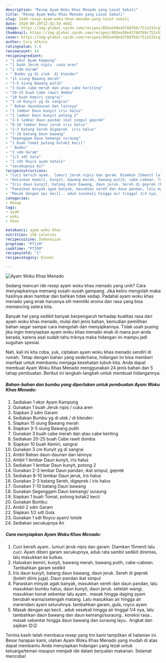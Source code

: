 ```yaml
---
description: "Resep Ayam Woku Khas Menado yang Lezat Sekali"
title: "Resep Ayam Woku Khas Menado yang Lezat Sekali"
slug: 1440-resep-ayam-woku-khas-menado-yang-lezat-sekali
date: 2020-09-29T12:42:59.440Z
image: https://img-global.cpcdn.com/recipes/892ee50e42f0d7b9/751x532cq70/ayam-woku-khas-menado-foto-resep-utama.jpg
thumbnail: https://img-global.cpcdn.com/recipes/892ee50e42f0d7b9/751x532cq70/ayam-woku-khas-menado-foto-resep-utama.jpg
cover: https://img-global.cpcdn.com/recipes/892ee50e42f0d7b9/751x532cq70/ayam-woku-khas-menado-foto-resep-utama.jpg
author: Cory Atkins
ratingvalue: 3.4
reviewcount: 14
recipeingredient:
- "1 ekor Ayam Kampung"
- "1 buah Jeruk nipis  cuka aren"
- "2 sdm Garam"
- " Bumbu yg di ulek  di blender"
- "15 siung Bawang merah"
- "3-5 siung Bawang putih"
- "3 buah cabe merah dan atau cabe keriting"
- "20-25 buah Cabe rawit domba"
- "10 buah Kemiri sangrai"
- "3 cm Kunyit yg di sangrai"
- " Bahan daundaunan dan lainnya"
- "1 lembar Daun kunyit iris halus"
- "1 lembar Daun kunyit potong 2"
- "2-3 lembar Daun pandan ikat simpul geprek"
- "8-10 lembar Daun jeruk iris halus"
- "2-3 batang Sereh digeprek  iris halus"
- "7-10 batang Daun bawang"
- "Segenggam Daun kemangi suraung"
- "1 buah Tomat potong kotak2 kecil"
- " Bumbu"
- "2 sdm Garam"
- "1/2 sdt Gula"
- "1 sdt Royco ayam totole"
- "secukupnya Air"
recipeinstructions:
- "Cuci bersih ayam.. lumuri jeruk nipis dan garam. Diamkan 15menit lalu cuci. Ayam diberi garam secukupnya, aduk rata sambil sedikit diremas, lalu masukkan ke kulkas."
- "Haluskan kemiri, kunyit, bawang merah, bawang putih, cabe-cabean. Tambahkan garam sedikit"
- "Iris daun kunyit, batang daun bawang, daun jeruk. Sereh di geprek (boleh diiris juga). Daun pandan ikat simpul"
- "Panaskan minyak agak banyak, masukkan sereh dan daun pandan, lalu masukkan bumbu halus, daun kunyit, daun jeruk. setelah wangi, masukkan tomat sebentar lalu ayam.. masak hingga daging ayam berubah warna/setengah matang. Lalu masukkan air hingga air merendam ayam seluruhnya. tambahkan garam, gula, royco ayam"
- "Masak dengan api kecil.. aduk sesekali hingga air tinggal 1/4 nya, lalu tambahkan daun bawang dan daun kemangi/suraung.. koreksi rasa.. masak sebentar hingga daun bawang dan suraung layu.. Angkat dan sajikan 😊😉"
categories:
- Resep
tags:
- ayam
- woku
- khas

katakunci: ayam woku khas 
nutrition: 150 calories
recipecuisine: Indonesian
preptime: "PT11M"
cooktime: "PT35M"
recipeyield: "1"
recipecategory: Dinner

---
```



![Ayam Woku Khas Menado](https://img-global.cpcdn.com/recipes/892ee50e42f0d7b9/751x532cq70/ayam-woku-khas-menado-foto-resep-utama.jpg)

Sedang mencari ide resep ayam woku khas menado yang unik? Cara menyiapkannya memang susah-susah gampang. Jika keliru mengolah maka hasilnya akan hambar dan bahkan tidak sedap. Padahal ayam woku khas menado yang enak harusnya sih memiliki aroma dan rasa yang bisa memancing selera kita.



Banyak hal yang sedikit banyak berpengaruh terhadap kualitas rasa dari ayam woku khas menado, mulai dari jenis bahan, kemudian pemilihan bahan segar sampai cara mengolah dan menyajikannya. Tidak usah pusing jika ingin menyiapkan ayam woku khas menado enak di mana pun anda berada, karena asal sudah tahu triknya maka hidangan ini mampu jadi suguhan spesial.


Nah, kali ini kita coba, yuk, ciptakan ayam woku khas menado sendiri di rumah. Tetap dengan bahan yang sederhana, hidangan ini bisa memberi manfaat untuk membantu menjaga kesehatan tubuh kita. Anda dapat membuat Ayam Woku Khas Menado menggunakan 24 jenis bahan dan 5 tahap pembuatan. Berikut ini langkah-langkah untuk membuat hidangannya.

<!--inarticleads1-->

##### Bahan-bahan dan bumbu yang diperlukan untuk pembuatan Ayam Woku Khas Menado:

1. Sediakan 1 ekor Ayam Kampung
1. Gunakan 1 buah Jeruk nipis / cuka aren
1. Siapkan 2 sdm Garam
1. Sediakan  Bumbu yg di ulek / di blender:
1. Siapkan 15 siung Bawang merah
1. Siapkan 3-5 siung Bawang putih
1. Gunakan 3 buah cabe merah dan atau cabe keriting
1. Sediakan 20-25 buah Cabe rawit domba
1. Siapkan 10 buah Kemiri, sangrai
1. Gunakan 3 cm Kunyit yg di sangrai
1. Ambil  Bahan daun-daunan dan lainnya:
1. Ambil 1 lembar Daun kunyit, iris halus
1. Sediakan 1 lembar Daun kunyit, potong 2
1. Gunakan 2-3 lembar Daun pandan, ikat simpul, geprek
1. Sediakan 8-10 lembar Daun jeruk, iris halus
1. Gunakan 2-3 batang Sereh, digeprek / iris halus
1. Gunakan 7-10 batang Daun bawang
1. Gunakan Segenggam Daun kemangi/ suraung
1. Siapkan 1 buah Tomat, potong kotak2 kecil
1. Gunakan  Bumbu:
1. Ambil 2 sdm Garam
1. Siapkan 1/2 sdt Gula
1. Gunakan 1 sdt Royco ayam/ totole
1. Sediakan secukupnya Air




<!--inarticleads2-->

##### Cara menyiapkan Ayam Woku Khas Menado:

1. Cuci bersih ayam.. lumuri jeruk nipis dan garam. Diamkan 15menit lalu cuci. Ayam diberi garam secukupnya, aduk rata sambil sedikit diremas, lalu masukkan ke kulkas.
1. Haluskan kemiri, kunyit, bawang merah, bawang putih, cabe-cabean. Tambahkan garam sedikit
1. Iris daun kunyit, batang daun bawang, daun jeruk. Sereh di geprek (boleh diiris juga). Daun pandan ikat simpul
1. Panaskan minyak agak banyak, masukkan sereh dan daun pandan, lalu masukkan bumbu halus, daun kunyit, daun jeruk. setelah wangi, masukkan tomat sebentar lalu ayam.. masak hingga daging ayam berubah warna/setengah matang. Lalu masukkan air hingga air merendam ayam seluruhnya. tambahkan garam, gula, royco ayam
1. Masak dengan api kecil.. aduk sesekali hingga air tinggal 1/4 nya, lalu tambahkan daun bawang dan daun kemangi/suraung.. koreksi rasa.. masak sebentar hingga daun bawang dan suraung layu.. Angkat dan sajikan 😊😉




Terima kasih telah membaca resep yang tim kami tampilkan di halaman ini. Besar harapan kami, olahan Ayam Woku Khas Menado yang mudah di atas dapat membantu Anda menyiapkan hidangan yang lezat untuk keluarga/teman maupun menjadi ide dalam berjualan makanan. Selamat mencoba!
